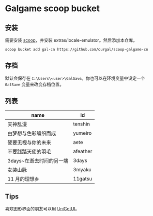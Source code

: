 # Galgame scoop bucket

## 安装

需要安装 [scoop](https://scoop.sh)，并安装 extras/locale-emulator。然后添加本仓库。

```
scoop bucket add gal-cn https://github.com/ourgal/scoop-galgame-cn
```

## 存档

默认会保存在 `C:\Users\<user>\GalSave`。你也可以在环境变量中设定一个 `GalSave` 变量来改变存档位置。

## 列表

| name                     | id       |
| ------------------------ | -------- |
| 天神乱漫                 | tenshin  |
| 由梦想与色彩编织而成     | yumeiro  |
| 硬要无视与你的未来       | aete     |
| 不要践踏天使的羽毛       | afeather |
| 3days~在逝去时间的另一端 | 3days    |
| 女装山脉                 | 3myaku   |
| 11 月的理想乡            | 11gatsu  |

## Tips

喜欢图形界面的朋友可以用 [UniGetUI](https://github.com/marticliment/UniGetUI)。
